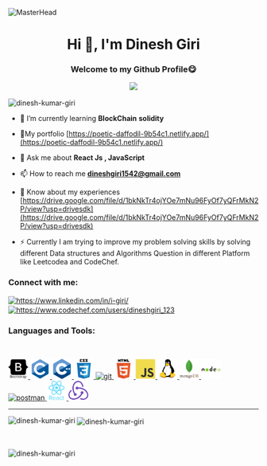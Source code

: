 ![MasterHead](http://www.pramukhdigital.com/wp-content/uploads/2018/07/New-PNC-Animated-Banners.gif)
<h1 align="center">Hi 👋, I'm Dinesh Giri</h1>
<h3 align="center">Welcome to my Github Profile😋</h3>
<!-- <img align="rigth" alt="coding" widht="400" src="https://cdn.dribbble.com/users/1162077/screenshots/3848914/programmer.gif"> -->
<p align="center" >
  <a href="#"><img src="https://readme-typing-svg.herokuapp.com?lines=A+Electronics+Communication+Student+💻;A+Passionate+Programmer+🧑‍💻;A+Frontend+Developer+🪟;DS%20|%20Algorithms%20|%20OOPs%20;Active%20learner+❤️;%20Reactjs%20|%20Nodejs%20|%20ExpessJs%20|%20MongoDB🍃%20&center=true&width=550&height=50"></a>
</p>

<p align="left"> <img src="https://komarev.com/ghpvc/?username=dinesh-kumar-giri&label=Profile%20views&color=0e75b6&style=flat" alt="dinesh-kumar-giri" /> </p>

<!-- <p align="left"> <a href="https://github.com/ryo-ma/github-profile-trophy"><img src="https://github-profile-trophy.vercel.app/?username=dinesh-kumar-giri" alt="dinesh-kumar-giri" /></a> </p> -->

- 🌱 I’m currently learning **BlockChain** **solidity**

- 📝My portfolio [https://poetic-daffodil-9b54c1.netlify.app/](https://poetic-daffodil-9b54c1.netlify.app/)

- 💬 Ask me about **React Js , JavaScript**

- 📫 How to reach me **dineshgiri1542@gmail.com**

- 📄 Know about my experiences [https://drive.google.com/file/d/1bkNkTr4ojYOe7mNu96FyOf7yQFrMkN2P/view?usp=drivesdk](https://drive.google.com/file/d/1bkNkTr4ojYOe7mNu96FyOf7yQFrMkN2P/view?usp=drivesdk)
- ⚡ Currently I am trying to improve my problem solving skills by solving different Data structures  and Algorithms Question in different Platform like Leetcodea and CodeChef.

<h3 align="left">Connect with me:</h3>
<p align="left">
<a href="https://linkedin.com/in/https://www.linkedin.com/in/i-giri/" target="blank"><img align="center" src="https://raw.githubusercontent.com/rahuldkjain/github-profile-readme-generator/master/src/images/icons/Social/linked-in-alt.svg" alt="https://www.linkedin.com/in/i-giri/" height="30" width="40" /></a>
<a href="https://www.codechef.com/users/https://www.codechef.com/users/dineshgiri_123" target="blank"><img align="center" src="https://cdn.jsdelivr.net/npm/simple-icons@3.1.0/icons/codechef.svg" alt="https://www.codechef.com/users/dineshgiri_123" height="30" width="40" /></a>
</p>

<h3 align="left">Languages and Tools:</h3>
<br/>
<p align="left"> <a href="https://getbootstrap.com" target="_blank" rel="noreferrer"> <img src="https://raw.githubusercontent.com/devicons/devicon/master/icons/bootstrap/bootstrap-plain-wordmark.svg" alt="bootstrap" width="40" height="40"/> </a> <a href="https://www.cprogramming.com/" target="_blank" rel="noreferrer"> <img src="https://raw.githubusercontent.com/devicons/devicon/master/icons/c/c-original.svg" alt="c" width="40" height="40"/> </a> <a href="https://www.w3schools.com/cpp/" target="_blank" rel="noreferrer"> <img src="https://raw.githubusercontent.com/devicons/devicon/master/icons/cplusplus/cplusplus-original.svg" alt="cplusplus" width="40" height="40"/> </a> <a href="https://www.w3schools.com/css/" target="_blank" rel="noreferrer"> <img src="https://raw.githubusercontent.com/devicons/devicon/master/icons/css3/css3-original-wordmark.svg" alt="css3" width="40" height="40"/> </a> <a href="https://git-scm.com/" target="_blank" rel="noreferrer"> <img src="https://www.vectorlogo.zone/logos/git-scm/git-scm-icon.svg" alt="git" width="40" height="40"/> </a> <a href="https://www.w3.org/html/" target="_blank" rel="noreferrer"> <img src="https://raw.githubusercontent.com/devicons/devicon/master/icons/html5/html5-original-wordmark.svg" alt="html5" width="40" height="40"/> </a> <a href="https://developer.mozilla.org/en-US/docs/Web/JavaScript" target="_blank" rel="noreferrer"> <img src="https://raw.githubusercontent.com/devicons/devicon/master/icons/javascript/javascript-original.svg" alt="javascript" width="40" height="40"/> </a> <a href="https://www.linux.org/" target="_blank" rel="noreferrer"> <img src="https://raw.githubusercontent.com/devicons/devicon/master/icons/linux/linux-original.svg" alt="linux" width="40" height="40"/> </a> <a href="https://www.mongodb.com/" target="_blank" rel="noreferrer"> <img src="https://raw.githubusercontent.com/devicons/devicon/master/icons/mongodb/mongodb-original-wordmark.svg" alt="mongodb" width="40" height="40"/> </a> <a href="https://nodejs.org" target="_blank" rel="noreferrer"> <img src="https://raw.githubusercontent.com/devicons/devicon/master/icons/nodejs/nodejs-original-wordmark.svg" alt="nodejs" width="40" height="40"/> </a> <a href="https://postman.com" target="_blank" rel="noreferrer"> <img src="https://www.vectorlogo.zone/logos/getpostman/getpostman-icon.svg" alt="postman" width="40" height="40"/> </a> <a href="https://reactjs.org/" target="_blank" rel="noreferrer"> <img src="https://raw.githubusercontent.com/devicons/devicon/master/icons/react/react-original-wordmark.svg" alt="react" width="40" height="40"/> </a> <a href="https://redux.js.org" target="_blank" rel="noreferrer"> 
  <img src="https://raw.githubusercontent.com/devicons/devicon/master/icons/redux/redux-original.svg" alt="redux" width="40" height="40"/> </a> </p>

<hr/>


<p><img align="left" src="https://github-readme-stats.vercel.app/api/top-langs?username=dinesh-kumar-giri&show_icons=true&locale=en&layout=compact" alt="dinesh-kumar-giri" /></p>


<p>&nbsp;<img align="center" src="https://github-readme-stats.vercel.app/api?username=dinesh-kumar-giri&show_icons=true&locale=en" alt="dinesh-kumar-giri" /></p>

<br/>

<p><img align="center" src="https://github-readme-streak-stats.herokuapp.com/?user=dinesh-kumar-giri&" alt="dinesh-kumar-giri" /></p>
